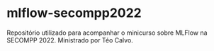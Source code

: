 # mlflow-secompp2022
Repositório utilizado para acompanhar o minicurso sobre MLFlow na SECOMPP 2022. Ministrado por Téo Calvo.
